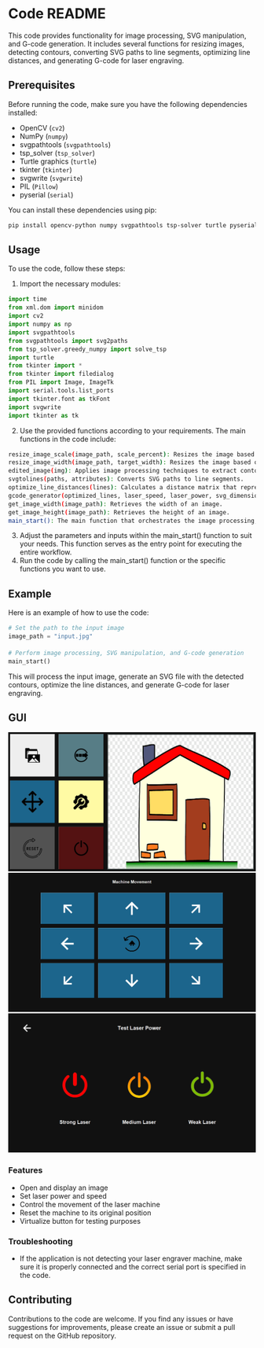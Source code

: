 # Code README

This code provides functionality for image processing, SVG manipulation, and G-code generation. It includes several functions for resizing images, detecting contours, converting SVG paths to line segments, optimizing line distances, and generating G-code for laser engraving.

## Prerequisites

Before running the code, make sure you have the following dependencies installed:

- OpenCV (`cv2`)
- NumPy (`numpy`)
- svgpathtools (`svgpathtools`)
- tsp_solver (`tsp_solver`)
- Turtle graphics (`turtle`)
- tkinter (`tkinter`)
- svgwrite (`svgwrite`)
- PIL (`Pillow`)
- pyserial (`serial`)

You can install these dependencies using pip:

```bash
pip install opencv-python numpy svgpathtools tsp-solver turtle pyserial svgwrite pillow
```

## Usage
To use the code, follow these steps:

1. Import the necessary modules:
```python
import time
from xml.dom import minidom
import cv2
import numpy as np
import svgpathtools
from svgpathtools import svg2paths
from tsp_solver.greedy_numpy import solve_tsp
import turtle
from tkinter import *
from tkinter import filedialog
from PIL import Image, ImageTk
import serial.tools.list_ports
import tkinter.font as tkFont
import svgwrite
import tkinter as tk
```

2. Use the provided functions according to your requirements. The main functions in the code include:
```bash
resize_image_scale(image_path, scale_percent): Resizes the image based on a scale percent.
resize_image_width(image_path, target_width): Resizes the image based on a target width.
edited_image(img): Applies image processing techniques to extract contours from the image.
svgtolines(paths, attributes): Converts SVG paths to line segments.
optimize_line_distances(lines): Calculates a distance matrix that represents the distances between each pair of line segments.
gcode_generator(optimized_lines, laser_speed, laser_power, svg_dimensions): Generates G-code for laser engraving based on the optimized line segments.
get_image_width(image_path): Retrieves the width of an image.
get_image_height(image_path): Retrieves the height of an image.
main_start(): The main function that orchestrates the image processing, SVG manipulation, and G-code generation workflow.
```
3. Adjust the parameters and inputs within the main_start() function to suit your needs. This function serves as the entry point for executing the entire workflow.
4. Run the code by calling the main_start() function or the specific functions you want to use.




## Example
Here is an example of how to use the code:
```python
# Set the path to the input image
image_path = "input.jpg"

# Perform image processing, SVG manipulation, and G-code generation
main_start()
```
This will process the input image, generate an SVG file with the detected contours, optimize the line distances, and generate G-code for laser engraving.

## GUI
![GUI Screenshot](Testing%20Images/GUI.png)
![GUI Screenshot](Testing%20Images/GUI2.png)
![GUI Screenshot](Testing%20Images/GUI3.png)
### Features

- Open and display an image
- Set laser power and speed
- Control the movement of the laser machine
- Reset the machine to its original position
- Virtualize button for testing purposes
### Troubleshooting
- If the application is not detecting your laser engraver machine, make sure it is properly connected and the correct serial port is specified in the code.

## Contributing
Contributions to the code are welcome. If you find any issues or have suggestions for improvements, please create an issue or submit a pull request on the GitHub repository.
